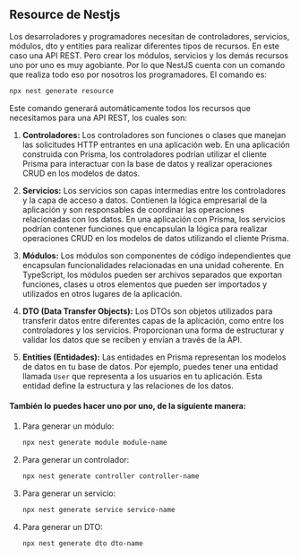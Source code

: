 ## Resource de Nestjs

Los desarroladores y programadores necesitan de controladores, servicios, módulos, dto y entities para realizar diferentes tipos de recursos. En este caso una API REST.
Pero crear los módulos, servicios y los demás recursos uno por uno es muy agobiante. Por lo que NestJS cuenta con un comando que realiza todo eso por nosotros los programadores. El comando es:

```bash
npx nest generate resource
```

Este comando generará automáticamente todos los recursos que necesitamos para una API REST, los cuales son:

1. **Controladores:**
   Los controladores son funciones o clases que manejan las solicitudes HTTP entrantes en una aplicación web. En una aplicación construida con Prisma, los controladores podrían utilizar el cliente Prisma para interactuar con la base de datos y realizar operaciones CRUD en los modelos de datos.

2. **Servicios:**
   Los servicios son capas intermedias entre los controladores y la capa de acceso a datos. Contienen la lógica empresarial de la aplicación y son responsables de coordinar las operaciones relacionadas con los datos. En una aplicación con Prisma, los servicios podrían contener funciones que encapsulan la lógica para realizar operaciones CRUD en los modelos de datos utilizando el cliente Prisma.

3. **Módulos:**
   Los módulos son componentes de código independientes que encapsulan funcionalidades relacionadas en una unidad coherente. En TypeScript, los módulos pueden ser archivos separados que exportan funciones, clases u otros elementos que pueden ser importados y utilizados en otros lugares de la aplicación.
   
4. **DTO (Data Transfer Objects):** Los DTOs son objetos utilizados para transferir datos entre diferentes capas de la aplicación, como entre los controladores y los servicios. Proporcionan una forma de estructurar y validar los datos que se reciben y envían a través de la API.

5. **Entities (Entidades):**
   Las entidades en Prisma representan los modelos de datos en tu base de datos. Por ejemplo, puedes tener una entidad llamada `User` que representa a los usuarios en tu aplicación. Esta entidad define la estructura y las relaciones de los datos.

#### También lo puedes hacer uno por uno, de la siguiente manera:

1. Para generar un módulo:

   ```bash
   npx nest generate module module-name
   ```

2. Para generar un controlador:

   ```bash
   npx nest generate controller controller-name
   ```

3. Para generar un servicio:

   ```bash
   npx nest generate service service-name
   ```

4. Para generar un DTO:

   ```bash
   npx nest generate dto dto-name
   ```
